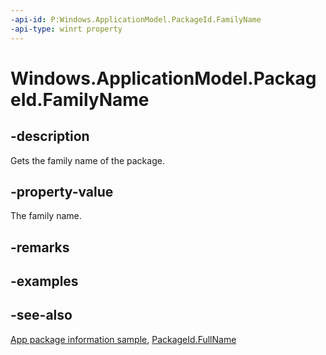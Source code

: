 ```yaml
---
-api-id: P:Windows.ApplicationModel.PackageId.FamilyName
-api-type: winrt property
---
```


<!-- Property syntax
public string FamilyName { get; }
-->

# Windows.ApplicationModel.PackageId.FamilyName

## -description
Gets the family name of the package.

## -property-value
The family name.

## -remarks

## -examples

## -see-also
[App package information sample](https://code.msdn.microsoft.com/windowsapps/Package-sample-46e239fa), [PackageId.FullName](packageid_fullname.md)
